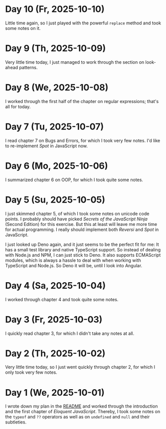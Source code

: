 # Day 10 (Fr, 2025-10-10)

Little time again, so I just played with the powerful `replace` method and took some notes on it.

# Day 9 (Th, 2025-10-09)

Very little time today, I just managed to work through the section on look-ahead patterns.

# Day 8 (We, 2025-10-08)

I worked through the first half of the chapter on regular expressions; that's all for today.

# Day 7 (Tu, 2025-10-07)

I read chapter 7 on Bugs and Errors, for which I took very few notes. I'd like to re-implement _Spot_ in JavaScript now.

# Day 6 (Mo, 2025-10-06)

I summarized chapter 6 on OOP, for which I took quite some notes.

# Day 5 (Su, 2025-10-05)

I just skimmed chapter 5, of which I took some notes on unicode code points. I probably should have picked _Secrets of the JavaScript Ninja_ (Second Edition) for this exercise. But this at least will leave me more time for actual programming. I really should implement both _Reversi_ and _Spot_ in JavaScript.

I just looked up Deno again, and it just seems to be the perfect fit for me: It has a small test library and native TypeScript support. So instead of dealing with Node.js and NPM, I can just stick to Deno. It also supports ECMAScript modules, which is always a hassle to deal with when working with TypeScript and Node.js. So Deno it will be, until I look into Angular.

# Day 4 (Sa, 2025-10-04)

I worked through chapter 4 and took quite some notes.

# Day 3 (Fr, 2025-10-03)

I quickly read chapter 3, for which I didn't take any notes at all.

# Day 2 (Th, 2025-10-02)

Very little time today, so I just went quickly through chapter 2, for which I only took very few notes.

# Day 1 (We, 2025-10-01)

I wrote down my plan in the [README](README.md) and worked through the introduction and the first chapter of _Eloquent JavaScript_. Thereby, I took some notes on the `typeof` and `??` operators as well as on `undefined` and `null` and their subtleties.
